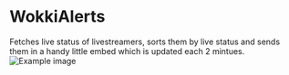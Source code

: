 # WokkiAlerts
Fetches live status of livestreamers, sorts them by live status and sends them in a handy little embed which is updated each 2 mintues.
![Example image](https://i.imgur.com/qISiTqR.png)